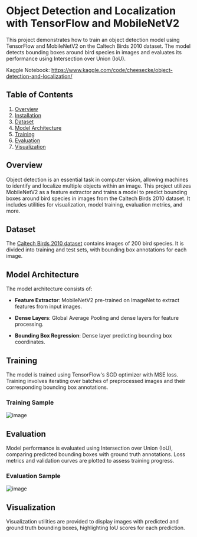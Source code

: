 # Object Detection and Localization with TensorFlow and MobileNetV2

This project demonstrates how to train an object detection model using TensorFlow and MobileNetV2 on the Caltech Birds 2010 dataset. The model detects bounding boxes around bird species in images and evaluates its performance using Intersection over Union (IoU).

Kaggle Notebook: https://www.kaggle.com/code/cheesecke/object-detection-and-localization/

## Table of Contents

1. [Overview](#overview)
2. [Installation](#installation)
3. [Dataset](#dataset)
4. [Model Architecture](#model-architecture)
5. [Training](#training)
6. [Evaluation](#evaluation)
7. [Visualization](#visualization)

<a name="overview"></a>
## Overview

Object detection is an essential task in computer vision, allowing machines to identify and localize multiple objects within an image. This project utilizes MobileNetV2 as a feature extractor and trains a model to predict bounding boxes around bird species in images from the Caltech Birds 2010 dataset. It includes utilities for visualization, model training, evaluation metrics, and more.

<a name="dataset"></a>
## Dataset

The [Caltech Birds 2010 dataset](http://www.vision.caltech.edu/visipedia/CUB-200-2011.html) contains images of 200 bird species. It is divided into training and test sets, with bounding box annotations for each image.

<a name="model-architecture"></a>
## Model Architecture

The model architecture consists of:

- **Feature Extractor**: MobileNetV2 pre-trained on ImageNet to extract features from input images.
  
- **Dense Layers**: Global Average Pooling and dense layers for feature processing.
  
- **Bounding Box Regression**: Dense layer predicting bounding box coordinates.

<a name="training"></a>
## Training

The model is trained using TensorFlow's SGD optimizer with MSE loss. Training involves iterating over batches of preprocessed images and their corresponding bounding box annotations.
<br>
### Training Sample
![image](https://github.com/user-attachments/assets/2daf7b1e-b2ad-4ce8-926f-386f30f0c3ba)

<a name="evaluation"></a>
## Evaluation

Model performance is evaluated using Intersection over Union (IoU), comparing predicted bounding boxes with ground truth annotations. Loss metrics and validation curves are plotted to assess training progress.
<br>
### Evaluation Sample
![image](https://github.com/user-attachments/assets/aad9a76a-4457-403b-b43e-50b3d5e6dfd4)

<a name="visualization"></a>
## Visualization

Visualization utilities are provided to display images with predicted and ground truth bounding boxes, highlighting IoU scores for each prediction.





